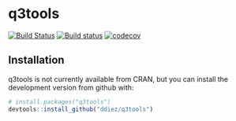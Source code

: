 # q3tools

[![Build Status](https://travis-ci.org/ddiez/q3tools.svg?branch=master)](https://travis-ci.org/ddiez/q3tools)
[![Build status](https://ci.appveyor.com/api/projects/status/yyaef2l1se1x30ed?svg=true)](https://ci.appveyor.com/project/ddiez/q3tools)
[![codecov](https://codecov.io/gh/ddiez/q3tools/branch/master/graph/badge.svg)](https://codecov.io/gh/ddiez/q3tools)

## Installation

q3tools is not currently available from CRAN, but you can install the development version from github with:

```R
# install.packages("q3tools")
devtools::install_github("ddiez/q3tools")
```
